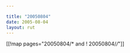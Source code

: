 ```yaml
---

title: "20050804"
date: 2005-08-04
layout: rut
---
```


[[!map pages="20050804/* and ! 20050804/*/*"]]
